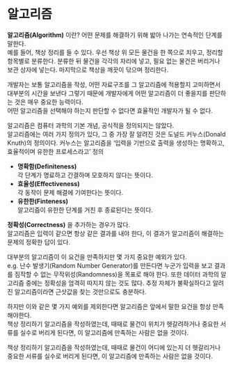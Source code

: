 # 알고리즘
**알고리즘(Algorithm)** 이란? 어떤 문제를 해결하기 위해 밟아 나가는 연속적인 단계를 말한다.  
예를 들어, 책상 정리를 들 수 있다. 우선 책상 위 모든 물건을 한 쪽으로 치우고, 정리할 항목별로 분류한다. 분류한 뒤 물건을 각각의 자리에 넣고, 필요 없는 물건은 버리거나 보관 상자에 넣는다. 마지막으로 책상을 깨끗이 닦으며 정리한다.

개발자는 보통 알고리즘을 작성, 어떤 자료구조를 그 알고리즘에 적용할지 고미하면서 대부분의 시간을 보낸다 그렇기 때문에 개발자에게 어떤 알고리즘이 더 좋을지를 판단하는 것은 매우 중요한 능력이다.  
어떤 알고리즘을 선택해야 하는지 판단할 수 없다면 효율적인 개발자가 될 수 없다.

알고리즘은 컴퓨터 과학의 기본 개념, 공식적을 정의되지는 않았다.  
알고리즘에는 여러 가지 정의가 있다, 그 중 가장 잘 알려진 것은 도널드 커누스(Donald Knuth)의 정의이다. 커누스는 알고리즘을 ‘입력을 기반으로 출력을 생성하는 명확하고, 효율적이며 유한한 프로세스라고’ 정의

- **명확함(Definiteness)**  
각 단계가 명료하고 간결하며 모호하지 않다는 뜻이다.
- **효율성(Effectiveness)**  
각 동작이 문제 해결에 기여한다는 뜻이다.
- **유한한(Finteness)**  
알고리즘이 유한한 단계를 거친 후 종료된다는 뜻이다.

**정확성(Correctness)** 을 추가하는 경우가 많다.  
알고리즘은 입력이 같으면 항상 같은 결과를 내야 한다, 이 결과가 알고리즘이 해결하는 문제의 정확한 답이 있다.

대부분의 알고리즘이 이 요건을 만족하지만 몇 가지 중요한 예외가 있다.  
e.g. 난수 발생기(Random Number Generator)를 만든다면 누군가 입력을 보고 결과를 짐작할 수 없는 무작위성(Randomness)을 목표로 해야 한다. 또한 데이터 과학의 알고리즘 중에는 정확성을 엄격히 따지지 않는 것도 많다. 추정 자체가 불확실하다고 알려진 알고리즘이라면 근삿값을 찾는 것만으로도 충분하다.

하지만 이와 같은 몇 가지 예외를 제외한다면 알고리즘은 앞에서 말한 요건을 항상 만족해야한다.  
책상 정리하기 알고리즘을 작성하였는데, 때때로 물건이 위치가 헷갈려하거나 중요한 서류를 실수로 버리게 된다면, 이 알고리즘에  만족하는 사람은 없을 것이다.

책상 정리하기 알고리즘을 작성하였는데, 때때로 물건이 어디에 있는지 더 헷갈리거나 중요한 서류를 실수로 버리게 된다면, 이 알고리즘에 만족하는 사람은 없을 것이다.